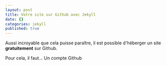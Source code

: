 ```yaml
---
layout: post
title: Votre site sur Github avec Jekyll
date: {}
categories: jekyll
published: true
---
```


Aussi incroyable que cela puisse paraître, il est possible d'héberger un site **gratuitement** sur Github.

Pour cela, il faut... Un compte Github

